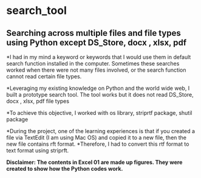 # search_tool
## Searching across multiple files and file types using Python except DS_Store, docx , xlsx, pdf

*I had in my mind a keyword or keywords that I would use them in default search function installed in the computer. Sometimes these searches worked when there were not many files involved, or the search function cannot read certain file types.

*Leveraging my existing knowledge on Python and the world wide web, I built a prototype search tool. The tool works but it does not read DS_Store, docx , xlsx, pdf file types

*To achieve this objective, I worked with os library, striprtf package, shutil package

*During the project, one of the learning experiences is that if you created a file via TextEdit (I am using Mac OS) and copied it to a new file, then the new file contains rft format. 
*Therefore, I had to convert this rtf format to text format using striprft.

**Disclaimer: The contents in Excel 01 are made up figures. They were created to show how the Python codes work.**
